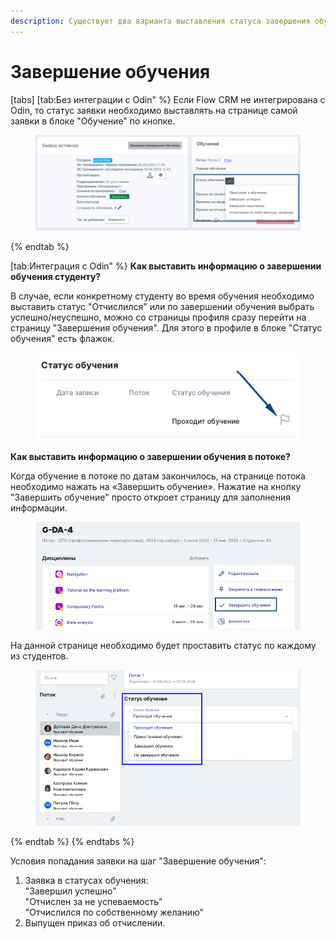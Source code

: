 ```yaml
---
description: Существует два варианта выставления статуса завершения обучения
---
```


# Завершение обучения

[tabs]
[tab:Без интеграции с Odin" %}
Если Flow CRM не интегрирована с Odin, то статус заявки необходимо выставлять на странице самой заявки в блоке "Обучение" по кнопке.

<figure><img src="../../.gitbook/assets/image (14).png" alt=""><figcaption></figcaption></figure>
{% endtab %}

[tab:Интеграция с Odin" %}
**Как выставить информацию о завершении обучения студенту?**

В случае, если конкретному студенту во время обучения необходимо выставить статус "Отчислился" или по завершении обучения выбрать успешно/неуспешно, можно со страницы профиля сразу перейти на страницу "Завершения обучения". Для этого в профиле в блоке "Статус обучения" есть флажок.

<figure><img src="../../.gitbook/assets/image (153).png" alt=""><figcaption></figcaption></figure>

**Как выставить информацию о завершении обучения в потоке?**

Когда обучение в потоке по датам закончилось, на странице потока необходимо нажать на «Завершить обучение». Нажатие на кнопку "Завершить обучение" просто откроет страницу для заполнения информации.

<figure><img src="../../.gitbook/assets/image (154).png" alt=""><figcaption></figcaption></figure>

На данной странице необходимо будет проставить статус по каждому из студентов.

<figure><img src="../../.gitbook/assets/image (155).png" alt=""><figcaption></figcaption></figure>
{% endtab %}
{% endtabs %}

Условия попадания заявки на шаг "Завершение обучения":

1. Заявка в статусах обучения:\
   "Завершил успешно"\
   "Отчислен за не успеваемость"\
   "Отчислился по собственному желанию"
2. Выпущен приказ об отчислении.
